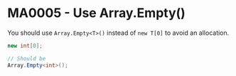 # MA0005 - Use Array.Empty<T>()

You should use `Array.Empty<T>()` instead of `new T[0]` to avoid an allocation.

````csharp
new int[0];

// Should be
Array.Empty<int>();
````
